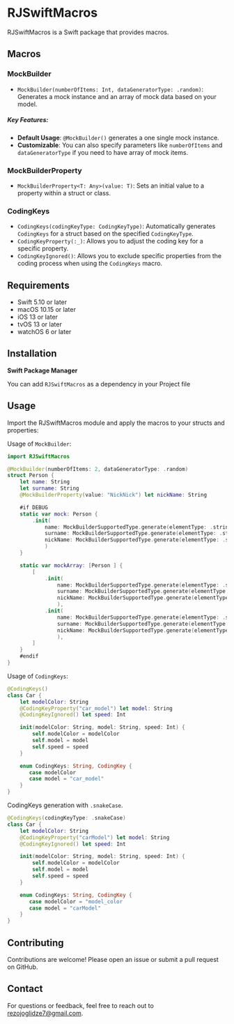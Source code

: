 # RJSwiftMacros

RJSwiftMacros is a Swift package that provides macros.

## Macros

### MockBuilder
- ``MockBuilder(numberOfItems: Int, dataGeneratorType: .random)``: Generates a mock instance and an array of mock data based on your model.
##### Key Features:
- **Default Usage**: `@MockBuilder()` generates a one single mock instance.
- **Customizable**: You can also specify parameters like `numberOfItems` and `dataGeneratorType` if you need to have array of mock items.

### MockBuilderProperty
- ``MockBuilderProperty<T: Any>(value: T)``: Sets an initial value to a property within a struct or class. 

### CodingKeys
- ``CodingKeys(codingKeyType: CodingKeyType)``: Automatically generates `CodingKeys` for a struct based on the specified `CodingKeyType`.
- ``CodingKeyProperty(:_)``: Allows you to adjust the coding key for a specific property.
- ``CodingKeyIgnored()``: Allows you to exclude specific properties from the coding process when using the `CodingKeys` macro.

## Requirements

- Swift 5.10 or later
- macOS 10.15 or later
- iOS 13 or later
- tvOS 13 or later
- watchOS 6 or later

## Installation
**Swift Package Manager**

You can add `RJSwiftMacros` as a dependency in your Project file


## Usage

Import the RJSwiftMacros module and apply the macros to your structs and properties:

Usage of `MockBuilder`: 
```swift
import RJSwiftMacros

@MockBuilder(numberOfItems: 2, dataGeneratorType: .random)
struct Person {
    let name: String
    let surname: String
    @MockBuilderProperty(value: "NickNick") let nickName: String

    #if DEBUG
    static var mock: Person {
        .init(
            name: MockBuilderSupportedType.generate(elementType: .string(), generatorType: .random) as! String,
            surname: MockBuilderSupportedType.generate(elementType: .string(), generatorType: .random) as! String,
            nickName: MockBuilderSupportedType.generate(elementType: .string("NickNick")) as! String
            )
    }

    static var mockArray: [Person ] {
        [
            .init(
                name: MockBuilderSupportedType.generate(elementType: .string(), generatorType: .random) as! String,
                surname: MockBuilderSupportedType.generate(elementType: .string(), generatorType: .random) as! String,
                nickName: MockBuilderSupportedType.generate(elementType: .string("NickNick")) as! String
                ),
            .init(
                name: MockBuilderSupportedType.generate(elementType: .string(), generatorType: .random) as! String,
                surname: MockBuilderSupportedType.generate(elementType: .string(), generatorType: .random) as! String,
                nickName: MockBuilderSupportedType.generate(elementType: .string("NickNick")) as! String
                ),
        ]
    }
    #endif
}
```

Usage of `CodingKeys`:
```swift
@CodingKeys()
class Car {
    let modelColor: String
    @CodingKeyProperty("car_model") let model: String
    @CodingKeyIgnored() let speed: Int

    init(modelColor: String, model: String, speed: Int) {
        self.modelColor = modelColor
        self.model = model
        self.speed = speed
    }

    enum CodingKeys: String, CodingKey {
       case modelColor
       case model = "car_model"
    }
}
```

CodingKeys generation with `.snakeCase`.
```swift
@CodingKeys(codingKeyType: .snakeCase)
class Car {
    let modelColor: String
    @CodingKeyProperty("carModel") let model: String
    @CodingKeyIgnored() let speed: Int

    init(modelColor: String, model: String, speed: Int) {
        self.modelColor = modelColor
        self.model = model
        self.speed = speed
    }

    enum CodingKeys: String, CodingKey {
       case modelColor = "model_color
       case model = "carModel"
    }
}
```

## Contributing
Contributions are welcome! Please open an issue or submit a pull request on GitHub.


## Contact
For questions or feedback, feel free to reach out to rezojoglidze7@gmail.com.
